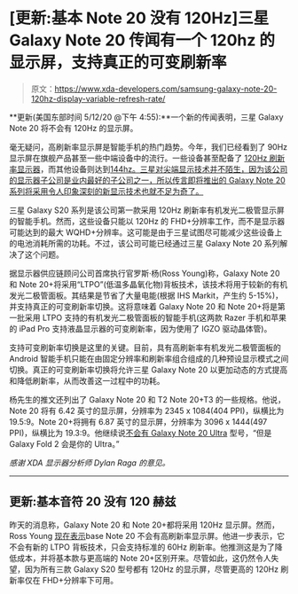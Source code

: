 # [更新:基本 Note 20 没有 120Hz]三星 Galaxy Note 20 传闻有一个 120hz 的显示屏，支持真正的可变刷新率

> 原文：<https://www.xda-developers.com/samsung-galaxy-note-20-120hz-display-variable-refresh-rate/>

**更新(美国东部时间 5/12/20 @下午 4:55):**一个新的传闻表明，三星 Galaxy Note 20 将不会有 120Hz 的显示屏。

毫无疑问，高刷新率显示屏是智能手机的热门趋势。今年，我们已经看到了 90Hz 显示屏在旗舰产品甚至一些中端设备中的流行。一些设备甚至配备了 [120Hz 刷新率显示器](https://www.xda-developers.com/realme-x50m-5g-120hz-display-snapdragon-765g-launched-china/)，而其他设备则达到[144hz。三星对尖端显示技术并不陌生，因为该公司的显示器子公司是业内最好的子公司之一，所以传言即将推出的 Galaxy Note 20 系列将采用令人印象深刻的新显示技术也就不足为奇了。](https://www.xda-developers.com/iqoo-neo3-5g-snapdragon-865-144hz-refresh-rate-display-44w-vivo-super-flashcharge-fast-charging/)

三星 Galaxy S20 系列是该公司第一款采用 120Hz 刷新率有机发光二极管显示屏的智能手机。然而，这些设备只能以 120Hz 的 FHD+分辨率工作，而不是显示器可能达到的最大 WQHD+分辨率。这可能是由于三星试图尽可能减少这些设备上的电池消耗所需的功耗。不过，该公司可能已经通过三星 Galaxy Note 20 系列解决了这个问题。

据显示器供应链顾问公司首席执行官罗斯·杨(Ross Young)称，Galaxy Note 20 和 Note 20+将采用“LTPO”(低温多晶氧化物)背板技术，该技术将用于较新的有机发光二极管面板。其结果是节省了大量电能(根据 IHS Markit，产生约 5-15%)，并支持真正的可变刷新率切换。这将意味着 Galaxy Note 20 和 Note 20+将是第一批采用 LTPO 支持的有机发光二极管面板的智能手机(这两款 Razer 手机和苹果的 iPad Pro 支持液晶显示器的可变刷新率，因为使用了 IGZO 驱动晶体管)。

支持可变刷新率切换是这里的关键。目前，具有高刷新率有机发光二极管面板的 Android 智能手机只能在由固定分辨率和刷新率组合组成的几种预设显示模式之间切换。真正的可变刷新率切换将允许三星 Galaxy Note 20 以更加动态的方式提高和降低刷新率，从而改善这一过程中的功耗。

杨先生的推文还列出了 Galaxy Note 20 和 T2 Note 20+T3 的一些规格。他说，Note 20 将有 6.42 英寸的显示屏，分辨率为 2345 x 1084(404 PPI)，纵横比为 19.5:9。Note 20+将拥有 6.87 英寸的显示屏，分辨率为 3096 x 1444(497 PPI)，纵横比为 19.3:9。他继续说[不会有 Galaxy Note 20 Ultra](https://twitter.com/DSCCRoss/status/1259817099670798338) 型号，“但是 Galaxy Fold 2 会是你的 Ultra。”

*感谢 XDA 显示器分析师 Dylan Raga 的意见。*

* * *

## 更新:基本音符 20 没有 120 赫兹

昨天的消息称，Galaxy Note 20 和 Note 20+都将采用 120Hz 显示屏。然而，Ross Young [现在表示](https://twitter.com/DSCCRoss/status/1260180123464142854)base Note 20 不会有高刷新率显示屏。他进一步表示，它不会有新的 LTPO 背板技术，只会支持标准的 60Hz 刷新率。他推测这是为了降低成本，并将基本款与更高端的 Note 20+区别开来。尽管如此，这仍然令人失望，因为所有三款 Galaxy S20 型号都有 120Hz 的显示屏，尽管更高的 120Hz 刷新率仅在 FHD+分辨率下可用。